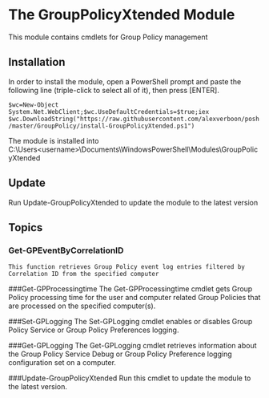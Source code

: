 # The GroupPolicyXtended Module

This module contains cmdlets for Group Policy management

## Installation
In order to install the module, open a PowerShell prompt and paste the following line (triple-click to select all of it), then press [ENTER].

`$wc=New-Object System.Net.WebClient;$wc.UseDefaultCredentials=$true;iex $wc.DownloadString("https://raw.githubusercontent.com/alexverboon/posh/master/GroupPolicy/install-GroupPolicyXtended.ps1")`

The module is installed into C:\Users\<username>\Documents\WindowsPowerShell\Modules\GroupPolicyXtended


## Update
Run Update-GroupPolicyXtended to update the module to the latest version

## Topics

### Get-GPEventByCorrelationID
    This function retrieves Group Policy event log entries filtered by Correlation ID from the specified computer

###Get-GPProcessingtime
    The Get-GPProcessingtime cmdlet gets Group Policy processing time for the user and computer related 
    Group Policies that are processed on the specified computer(s). 

###Set-GPLogging
    The Set-GPLogging cmdlet enables or disables Group Policy Service or Group Policy Preferences
    logging. 
    
###Get-GPLogging
    The Get-GPLogging cmdlet retrieves information about the Group Policy Service Debug
    or Group Policy Preference logging configuration set on a computer. 

###Update-GroupPolicyXtended 
Run this cmdlet to update the module to the latest version. 


